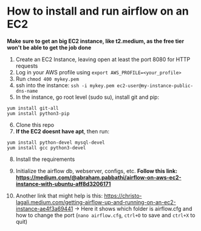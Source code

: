 # How to install and run airflow on an EC2 #

**Make sure to get an big EC2 instance, like t2.medium, as the free tier won't be able to get the job done**

1. Create an EC2 Instance, leaving open at least the port 8080 for HTTP requests
2. Log in your AWS profile using `export AWS_PROFILE=<your_profile>`
3. Run `chmod 400 mykey.pem`
4. ssh into the instance: `ssh -i mykey.pem ec2-user@my-instance-public-dns-name`
5. In the instance, go root level (sudo su), install git and pip:
  ```
  yum install git-all
  yum install python3-pip
  ```
6. Clone this repo
7. **If the EC2 doesnt have apt**, then run:
  ```
  yum install python-devel mysql-devel
  yum install gcc python3-devel
  ```
8. Install the requirements
9. Initialize the airflow db, webserver, configs, etc. **Follow this link: https://medium.com/@abraham.pabbathi/airflow-on-aws-ec2-instance-with-ubuntu-aff8d3206171**

10. Another link that might help is this: https://christo-lagali.medium.com/getting-airflow-up-and-running-on-an-ec2-instance-ae4f3a69441
  -> Here it shows which folder is airflow.cfg and how to change the port  (`nano airflow.cfg`, `ctrl+O` to save and `ctrl+X` to quit)
